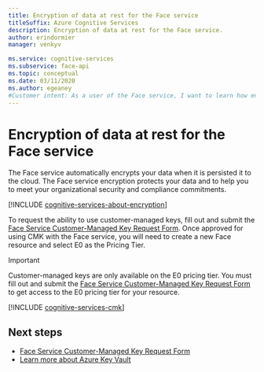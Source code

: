 ```yaml
---
title: Encryption of data at rest for the Face service
titleSuffix: Azure Cognitive Services
description: Encryption of data at rest for the Face service.
author: erindormier
manager: venkyv

ms.service: cognitive-services
ms.subservice: face-api
ms.topic: conceptual
ms.date: 03/11/2020
ms.author: egeaney
#Customer intent: As a user of the Face service, I want to learn how encryption at rest works.
---
```


# Encryption of data at rest for the Face service

The Face service automatically encrypts your data when it is persisted it to the cloud. The Face service encryption protects your data and to help you to meet your organizational security and compliance commitments.

[!INCLUDE [cognitive-services-about-encryption](../../../includes/cognitive-services-about-encryption.md)]

To request the ability to use customer-managed keys, fill out and submit the [Face Service Customer-Managed Key Request Form](http://urltorequest). Once approved for using CMK with the Face service, you will need to create a new Face resource and select E0 as the Pricing Tier.

> [!IMPORTANT]
> Customer-managed keys are only available on the E0 pricing tier. You must fill out and submit the [Face Service Customer-Managed Key Request Form](http://urltorequest) to get access to the E0 pricing tier for your resource.

[!INCLUDE [cognitive-services-cmk](../../../includes/cognitive-services-cmk.md)]

## Next steps

* [Face Service Customer-Managed Key Request Form](http://urltorequest)
* [Learn more about Azure Key Vault](https://docs.microsoft.com/azure/key-vault/key-vault-overview)


